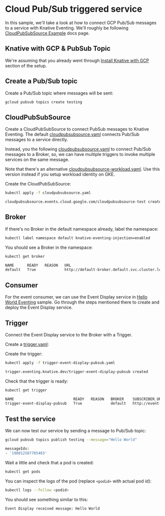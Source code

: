 # Cloud Pub/Sub triggered service

In this sample, we'll take a look at how to connect GCP Pub/Sub messages to a service with Knative Eventing. We'll roughly be following [CloudPubSubSource Example](https://github.com/google/knative-gcp/blob/master/docs/examples/cloudpubsubsource/README.md) docs page.

## Knative with GCP & PubSub Topic

We're assuming that you already went through [Install Knative with GCP](../setup/README.md) section of the setup.

## Create a Pub/Sub topic

Create a Pub/Sub topic where messages will be sent:

```bash
gcloud pubsub topics create testing
```

## CloudPubSubSource

Create a CloudPubSubSource to connect PubSub messages to Knative Eventing. The default [cloudpubsubsource.yaml](https://github.com/google/knative-gcp/blob/master/docs/examples/cloudpubsubsource/cloudpubsubsource.yaml) connects Pub/Sub messages to a service directly.

Instead, you the following [cloudpubsubsource.yaml](../eventing/pubsub/cloudpubsubsource.yaml) to connect Pub/Sub messages to a Broker, so, we can have multiple triggers to invoke multiple services on the same message.

Note that there's an alternative
[cloudpubsubsource-workload.yaml](../eventing/pubsub/cloudpubsubsource-workload.yaml).
Use this version instead if you setup workload identity on GKE.

Create the CloudPubSubSource:

```bash
kubectl apply -f cloudpubsubsource.yaml

cloudpubsubsource.events.cloud.google.com/cloudpubsubsource-test created
```

## Broker

If there's no Broker in the default namespace already, label the namespace:

```bash
kubectl label namespace default knative-eventing-injection=enabled
```

You should see a Broker in the namespace:

```bash
kubectl get broker

NAME      READY   REASON   URL                                               AGE
default   True             http://default-broker.default.svc.cluster.local   52m
```

## Consumer

For the event consumer, we can use the Event Display service in [Hello World Eventing](helloworldeventing.md) sample. Go through the steps mentioned there to create and deploy the Event Display service.

## Trigger

Connect the Event Display service to the Broker with a Trigger.

Create a [trigger.yaml](../eventing/pubsub/trigger.yaml):

Create the trigger:

```bash
kubectl apply -f trigger-event-display-pubsub.yaml

trigger.eventing.knative.dev/trigger-event-display-pubsub created
```

Check that the trigger is ready:

```bash
kubectl get trigger

NAME                           READY   REASON   BROKER    SUBSCRIBER_URI                                   AGE
trigger-event-display-pubsub   True             default   http://event-display.default.svc.cluster.local   95s
```

## Test the service

We can now test our service by sending a message to Pub/Sub topic:

```bash
gcloud pubsub topics publish testing --message="Hello World"

messageIds:
- '198012587785403'
```

Wait a little and check that a pod is created:

```bash
kubectl get pods
```

You can inspect the logs of the pod (replace `<podid>` with actual pod id):

```bash
kubectl logs --follow <podid>
```

You should see something similar to this:

```text
Event Display received message: Hello World
```
